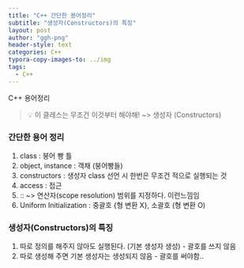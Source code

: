 ```yaml
---
title: "C++ 간단한 용어정리"
subtitle: "생성자(Constructors)의 특징"
layout: post
author: "ggh-png"
header-style: text
categories: C++
typora-copy-images-to: ../img
tags:
  - C++
---
```


 

C++ 용어정리

> 💡 이 클레스는 무조건 이것부터 해야해! ~> 생성자 (Constructors)



### 간단한 용어 정리

1. class : 붕어 빵 틀
2. object, instance : 객채 (붕어빵들)
3. constructors : 생성자 class 선언 시 한번은 무조건 적으로 실행되는 것
4. access : 접근
5. :: ~> 연산자(scope resolution) 범위를 지정하다. 이런느낌임
6. Uniform Initialization : 중괄호 {형 변환 X}, 소괄호 (형 변환 O)

### 생성자(Constructors)의 특징

1. 따로 정의를 해주지 않아도 실행된다. (기본 생성자 생성) - 괄호를 쓰지 않음
2. 따로 생성해 주면 기본 생성자는 생성되지 않음 - 괄호를 써야함..





